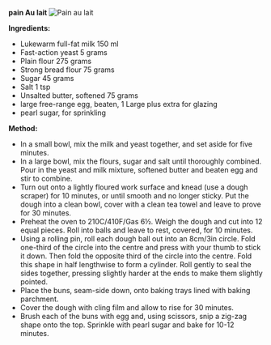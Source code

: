 **pain Au lait**
![Pain au lait](http://www.pbs.org/food/wp-content/blogs.dir/2/files/2015/02/pain-au-lait640x360.jpg  "Pain Au lait")



**Ingredients:**

-   Lukewarm full-fat milk 150 ml
-   Fast-action yeast 5 grams
-   Plain flour 275 grams
-   Strong bread flour 75 grams
-   Sugar 45 grams
-   Salt 1 tsp
-   Unsalted butter, softened 75 grams
-   large free-range egg, beaten,  1 Large plus extra for glazing
-   pearl sugar, for sprinkling


**Method:**

- In a small bowl, mix the milk and yeast together, and set aside for five minutes.
- In a large bowl, mix the flours, sugar and salt until thoroughly combined.
Pour in the yeast and milk mixture, softened butter and beaten egg and stir to combine.
- Turn out onto a lightly floured work surface and knead (use a dough scraper) for 10 minutes, or until smooth and no longer sticky.
Put the dough into a clean bowl, cover with a clean tea towel and leave to prove for 30 minutes.
- Preheat the oven to 210C/410F/Gas 6½.
Weigh the dough and cut into 12 equal pieces. Roll into balls and leave to rest, covered, for 10 minutes.
- Using a rolling pin, roll each dough ball out into an 8cm/3in circle. Fold one-third of the circle into the centre and press with your thumb to stick it down. Then fold the opposite third of the circle into the centre. Fold this shape in half lengthwise to form a cylinder. Roll gently to seal the sides together, pressing slightly harder at the ends to make them slightly pointed.
-  Place the buns, seam-side down, onto baking trays lined with baking parchment.
- Cover the dough with cling film and allow to rise for 30 minutes.
- Brush each of the buns with egg and, using scissors, snip a zig-zag shape onto the top. Sprinkle with pearl sugar and bake for 10-12 minutes.
